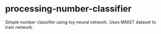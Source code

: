 # processing-number-classifier
Simple number classifier using toy neural network. Uses MNIST dataset to train network.
